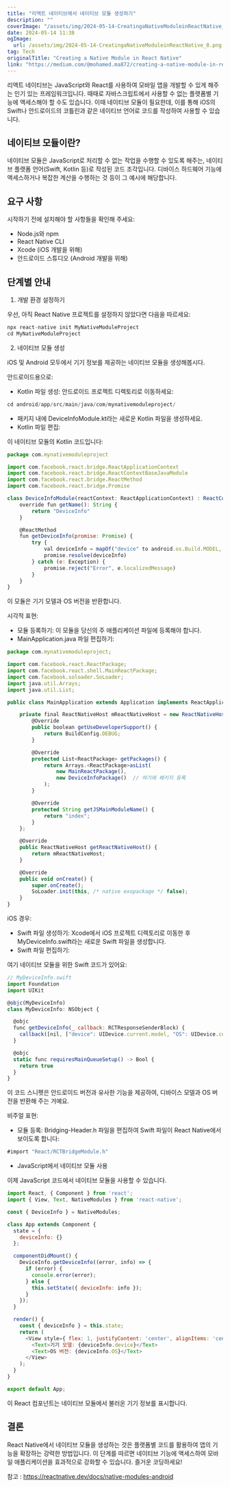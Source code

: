 ```yaml
---
title: "리액트 네이티브에서 네이티브 모듈 생성하기"
description: ""
coverImage: "/assets/img/2024-05-14-CreatingaNativeModuleinReactNative_0.png"
date: 2024-05-14 11:38
ogImage: 
  url: /assets/img/2024-05-14-CreatingaNativeModuleinReactNative_0.png
tag: Tech
originalTitle: "Creating a Native Module in React Native"
link: "https://medium.com/@mohamed.ma872/creating-a-native-module-in-react-native-df1a694c89a7"
---
```



리액트 네이티브는 JavaScript와 React를 사용하여 모바일 앱을 개발할 수 있게 해주는 인기 있는 프레임워크입니다. 때때로 자바스크립트에서 사용할 수 없는 플랫폼별 기능에 액세스해야 할 수도 있습니다. 이때 네이티브 모듈이 필요한데, 이를 통해 iOS의 Swift나 안드로이드의 코틀린과 같은 네이티브 언어로 코드를 작성하여 사용할 수 있습니다.

## 네이티브 모듈이란?

네이티브 모듈은 JavaScript로 처리할 수 없는 작업을 수행할 수 있도록 해주는, 네이티브 플랫폼 언어(Swift, Kotlin 등)로 작성된 코드 조각입니다. 디바이스 하드웨어 기능에 액세스하거나 복잡한 계산을 수행하는 것 등이 그 예시에 해당합니다.

## 요구 사항



시작하기 전에 설치해야 할 사항들을 확인해 주세요:

- Node.js와 npm
- React Native CLI
- Xcode (iOS 개발을 위해)
- 안드로이드 스튜디오 (Android 개발을 위해)

## 단계별 안내

1. 개발 환경 설정하기



우선, 아직 React Native 프로젝트를 설정하지 않았다면 다음을 따르세요:

```js
npx react-native init MyNativeModuleProject
cd MyNativeModuleProject
```

2. 네이티브 모듈 생성

iOS 및 Android 모두에서 기기 정보를 제공하는 네이티브 모듈을 생성해봅시다.



안드로이드용으로:

- Kotlin 파일 생성: 안드로이드 프로젝트 디렉토리로 이동하세요:

```js
cd android/app/src/main/java/com/mynativemoduleproject/
```

- 패키지 내에 DeviceInfoModule.kt라는 새로운 Kotlin 파일을 생성하세요.
- Kotlin 파일 편집:



이 네이티브 모듈의 Kotlin 코드입니다:

```js
package com.mynativemoduleproject

import com.facebook.react.bridge.ReactApplicationContext
import com.facebook.react.bridge.ReactContextBaseJavaModule
import com.facebook.react.bridge.ReactMethod
import com.facebook.react.bridge.Promise

class DeviceInfoModule(reactContext: ReactApplicationContext) : ReactContextBaseJavaModule(reactContext) {
    override fun getName(): String {
        return "DeviceInfo"
    }

    @ReactMethod
    fun getDeviceInfo(promise: Promise) {
        try {
            val deviceInfo = mapOf("device" to android.os.Build.MODEL, "OS" to android.os.Build.VERSION.RELEASE)
            promise.resolve(deviceInfo)
        } catch (e: Exception) {
            promise.reject("Error", e.localizedMessage)
        }
    }
}
```

이 모듈은 기기 모델과 OS 버전을 반환합니다.

시각적 표현:



- 모듈 등록하기: 이 모듈을 당신의 주 애플리케이션 파일에 등록해야 합니다.
- MainApplication.java 파일 편집하기:

```js
package com.mynativemoduleproject;

import com.facebook.react.ReactPackage;
import com.facebook.react.shell.MainReactPackage;
import com.facebook.soloader.SoLoader;
import java.util.Arrays;
import java.util.List;

public class MainApplication extends Application implements ReactApplication {

    private final ReactNativeHost mReactNativeHost = new ReactNativeHost(this) {
        @Override
        public boolean getUseDeveloperSupport() {
            return BuildConfig.DEBUG;
        }

        @Override
        protected List<ReactPackage> getPackages() {
            return Arrays.<ReactPackage>asList(
                new MainReactPackage(),
                new DeviceInfoPackage()  // 여기에 패키지 등록
            );
        }

        @Override
        protected String getJSMainModuleName() {
            return "index";
        }
    };

    @Override
    public ReactNativeHost getReactNativeHost() {
        return mReactNativeHost;
    }

    @Override
    public void onCreate() {
        super.onCreate();
        SoLoader.init(this, /* native exopackage */ false);
    }
}
```

iOS 경우:

- Swift 파일 생성하기: Xcode에서 iOS 프로젝트 디렉토리로 이동한 후 MyDeviceInfo.swift라는 새로운 Swift 파일을 생성합니다.
- Swift 파일 편집하기:



여기 네이티브 모듈을 위한 Swift 코드가 있어요:

```js
// MyDeviceInfo.swift
import Foundation
import UIKit

@objc(MyDeviceInfo)
class MyDeviceInfo: NSObject {

  @objc
  func getDeviceInfo(_ callback: RCTResponseSenderBlock) {
    callback([nil, ["device": UIDevice.current.model, "OS": UIDevice.current.systemVersion]])
  }

  @objc
  static func requiresMainQueueSetup() -> Bool {
    return true
  }
}
```

이 코드 스니펫은 안드로이드 버전과 유사한 기능을 제공하여, 디바이스 모델과 OS 버전을 반환해 주는 거예요.

비주얼 표현:



- 모듈 등록: Bridging-Header.h 파일을 편집하여 Swift 파일이 React Native에서 보이도록 합니다:

```js
#import "React/RCTBridgeModule.h"
```

- JavaScript에서 네이티브 모듈 사용

이제 JavaScript 코드에서 네이티브 모듈을 사용할 수 있습니다.



```js
import React, { Component } from 'react';
import { View, Text, NativeModules } from 'react-native';

const { DeviceInfo } = NativeModules;

class App extends Component {
  state = {
    deviceInfo: {}
  };

  componentDidMount() {
    DeviceInfo.getDeviceInfo((error, info) => {
      if (error) {
        console.error(error);
      } else {
        this.setState({ deviceInfo: info });
      }
    });
  }

  render() {
    const { deviceInfo } = this.state;
    return (
      <View style={ flex: 1, justifyContent: 'center', alignItems: 'center' }>
        <Text>기기 모델: {deviceInfo.device}</Text>
        <Text>OS 버전: {deviceInfo.OS}</Text>
      </View>
    );
  }
}

export default App;
```

이 React 컴포넌트는 네이티브 모듈에서 불러온 기기 정보를 표시합니다.

## 결론

React Native에서 네이티브 모듈을 생성하는 것은 플랫폼별 코드를 활용하여 앱의 기능을 확장하는 강력한 방법입니다. 이 단계를 따르면 네이티브 기능에 액세스하여 모바일 애플리케이션을 효과적으로 강화할 수 있습니다. 즐거운 코딩하세요!




참고 : https://reactnative.dev/docs/native-modules-android